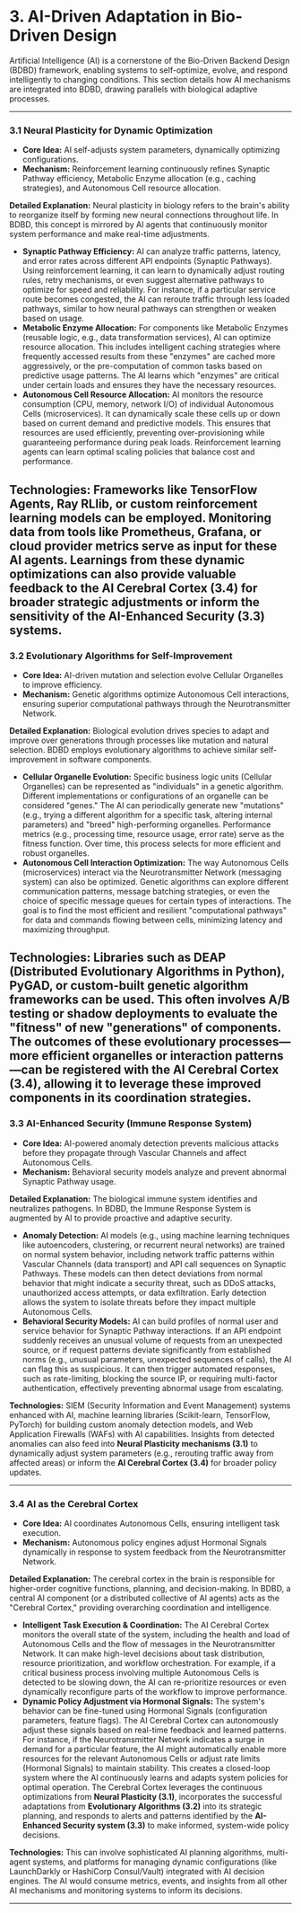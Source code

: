 # 3. AI-Driven Adaptation in Bio-Driven Design

Artificial Intelligence (AI) is a cornerstone of the Bio-Driven Backend Design (BDBD) framework, enabling systems to self-optimize, evolve, and respond intelligently to changing conditions. This section details how AI mechanisms are integrated into BDBD, drawing parallels with biological adaptive processes.

---

### 3.1 Neural Plasticity for Dynamic Optimization

*   **Core Idea:** AI self-adjusts system parameters, dynamically optimizing configurations.
*   **Mechanism:** Reinforcement learning continuously refines Synaptic Pathway efficiency, Metabolic Enzyme allocation (e.g., caching strategies), and Autonomous Cell resource allocation.

**Detailed Explanation:**
Neural plasticity in biology refers to the brain's ability to reorganize itself by forming new neural connections throughout life. In BDBD, this concept is mirrored by AI agents that continuously monitor system performance and make real-time adjustments.

*   **Synaptic Pathway Efficiency:** AI can analyze traffic patterns, latency, and error rates across different API endpoints (Synaptic Pathways). Using reinforcement learning, it can learn to dynamically adjust routing rules, retry mechanisms, or even suggest alternative pathways to optimize for speed and reliability. For instance, if a particular service route becomes congested, the AI can reroute traffic through less loaded pathways, similar to how neural pathways can strengthen or weaken based on usage.
*   **Metabolic Enzyme Allocation:** For components like Metabolic Enzymes (reusable logic, e.g., data transformation services), AI can optimize resource allocation. This includes intelligent caching strategies where frequently accessed results from these "enzymes" are cached more aggressively, or the pre-computation of common tasks based on predictive usage patterns. The AI learns which "enzymes" are critical under certain loads and ensures they have the necessary resources.
*   **Autonomous Cell Resource Allocation:** AI monitors the resource consumption (CPU, memory, network I/O) of individual Autonomous Cells (microservices). It can dynamically scale these cells up or down based on current demand and predictive models. This ensures that resources are used efficiently, preventing over-provisioning while guaranteeing performance during peak loads. Reinforcement learning agents can learn optimal scaling policies that balance cost and performance.

**Technologies:** Frameworks like TensorFlow Agents, Ray RLlib, or custom reinforcement learning models can be employed. Monitoring data from tools like Prometheus, Grafana, or cloud provider metrics serve as input for these AI agents.
Learnings from these dynamic optimizations can also provide valuable feedback to the **AI Cerebral Cortex (3.4)** for broader strategic adjustments or inform the sensitivity of the **AI-Enhanced Security (3.3)** systems.
---

### 3.2 Evolutionary Algorithms for Self-Improvement

*   **Core Idea:** AI-driven mutation and selection evolve Cellular Organelles to improve efficiency.
*   **Mechanism:** Genetic algorithms optimize Autonomous Cell interactions, ensuring superior computational pathways through the Neurotransmitter Network.

**Detailed Explanation:**
Biological evolution drives species to adapt and improve over generations through processes like mutation and natural selection. BDBD employs evolutionary algorithms to achieve similar self-improvement in software components.

*   **Cellular Organelle Evolution:** Specific business logic units (Cellular Organelles) can be represented as "individuals" in a genetic algorithm. Different implementations or configurations of an organelle can be considered "genes." The AI can periodically generate new "mutations" (e.g., trying a different algorithm for a specific task, altering internal parameters) and "breed" high-performing organelles. Performance metrics (e.g., processing time, resource usage, error rate) serve as the fitness function. Over time, this process selects for more efficient and robust organelles.
*   **Autonomous Cell Interaction Optimization:** The way Autonomous Cells (microservices) interact via the Neurotransmitter Network (messaging system) can also be optimized. Genetic algorithms can explore different communication patterns, message batching strategies, or even the choice of specific message queues for certain types of interactions. The goal is to find the most efficient and resilient "computational pathways" for data and commands flowing between cells, minimizing latency and maximizing throughput.

**Technologies:** Libraries such as DEAP (Distributed Evolutionary Algorithms in Python), PyGAD, or custom-built genetic algorithm frameworks can be used. This often involves A/B testing or shadow deployments to evaluate the "fitness" of new "generations" of components.
The outcomes of these evolutionary processes—more efficient organelles or interaction patterns—can be registered with the **AI Cerebral Cortex (3.4)**, allowing it to leverage these improved components in its coordination strategies.
---

### 3.3 AI-Enhanced Security (Immune Response System)

*   **Core Idea:** AI-powered anomaly detection prevents malicious attacks before they propagate through Vascular Channels and affect Autonomous Cells.
*   **Mechanism:** Behavioral security models analyze and prevent abnormal Synaptic Pathway usage.

**Detailed Explanation:**
The biological immune system identifies and neutralizes pathogens. In BDBD, the Immune Response System is augmented by AI to provide proactive and adaptive security.

*   **Anomaly Detection:** AI models (e.g., using machine learning techniques like autoencoders, clustering, or recurrent neural networks) are trained on normal system behavior, including network traffic patterns within Vascular Channels (data transport) and API call sequences on Synaptic Pathways. These models can then detect deviations from normal behavior that might indicate a security threat, such as DDoS attacks, unauthorized access attempts, or data exfiltration. Early detection allows the system to isolate threats before they impact multiple Autonomous Cells.
*   **Behavioral Security Models:** AI can build profiles of normal user and service behavior for Synaptic Pathway interactions. If an API endpoint suddenly receives an unusual volume of requests from an unexpected source, or if request patterns deviate significantly from established norms (e.g., unusual parameters, unexpected sequences of calls), the AI can flag this as suspicious. It can then trigger automated responses, such as rate-limiting, blocking the source IP, or requiring multi-factor authentication, effectively preventing abnormal usage from escalating.

**Technologies:** SIEM (Security Information and Event Management) systems enhanced with AI, machine learning libraries (Scikit-learn, TensorFlow, PyTorch) for building custom anomaly detection models, and Web Application Firewalls (WAFs) with AI capabilities. Insights from detected anomalies can also feed into **Neural Plasticity mechanisms (3.1)** to dynamically adjust system parameters (e.g., rerouting traffic away from affected areas) or inform the **AI Cerebral Cortex (3.4)** for broader policy updates.

---

### 3.4 AI as the Cerebral Cortex

*   **Core Idea:** AI coordinates Autonomous Cells, ensuring intelligent task execution.
*   **Mechanism:** Autonomous policy engines adjust Hormonal Signals dynamically in response to system feedback from the Neurotransmitter Network.

**Detailed Explanation:**
The cerebral cortex in the brain is responsible for higher-order cognitive functions, planning, and decision-making. In BDBD, a central AI component (or a distributed collective of AI agents) acts as the "Cerebral Cortex," providing overarching coordination and intelligence.

*   **Intelligent Task Execution & Coordination:** The AI Cerebral Cortex monitors the overall state of the system, including the health and load of Autonomous Cells and the flow of messages in the Neurotransmitter Network. It can make high-level decisions about task distribution, resource prioritization, and workflow orchestration. For example, if a critical business process involving multiple Autonomous Cells is detected to be slowing down, the AI can re-prioritize resources or even dynamically reconfigure parts of the workflow to improve performance.
*   **Dynamic Policy Adjustment via Hormonal Signals:** The system's behavior can be fine-tuned using Hormonal Signals (configuration parameters, feature flags). The AI Cerebral Cortex can autonomously adjust these signals based on real-time feedback and learned patterns. For instance, if the Neurotransmitter Network indicates a surge in demand for a particular feature, the AI might automatically enable more resources for the relevant Autonomous Cells or adjust rate limits (Hormonal Signals) to maintain stability. This creates a closed-loop system where the AI continuously learns and adapts system policies for optimal operation.
The Cerebral Cortex leverages the continuous optimizations from **Neural Plasticity (3.1)**, incorporates the successful adaptations from **Evolutionary Algorithms (3.2)** into its strategic planning, and responds to alerts and patterns identified by the **AI-Enhanced Security system (3.3)** to make informed, system-wide policy decisions.

**Technologies:** This can involve sophisticated AI planning algorithms, multi-agent systems, and platforms for managing dynamic configurations (like LaunchDarkly or HashiCorp Consul/Vault) integrated with AI decision engines. The AI would consume metrics, events, and insights from all other AI mechanisms and monitoring systems to inform its decisions.

---